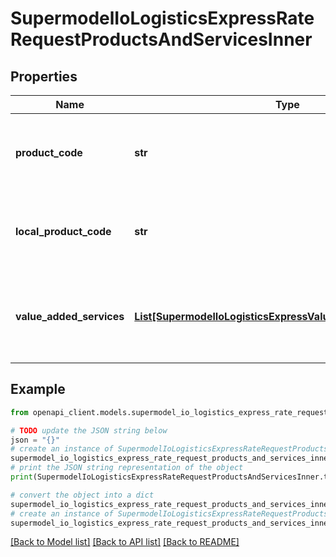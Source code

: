 # SupermodelIoLogisticsExpressRateRequestProductsAndServicesInner


## Properties

Name | Type | Description | Notes
------------ | ------------- | ------------- | -------------
**product_code** | **str** | Please enter DHL Express Global Product code | 
**local_product_code** | **str** | Please enter DHL Express Local Product code | [optional] 
**value_added_services** | [**List[SupermodelIoLogisticsExpressValueAddedServicesRates]**](SupermodelIoLogisticsExpressValueAddedServicesRates.md) | Please use if you wish to filter the response by value added services | [optional] 

## Example

```python
from openapi_client.models.supermodel_io_logistics_express_rate_request_products_and_services_inner import SupermodelIoLogisticsExpressRateRequestProductsAndServicesInner

# TODO update the JSON string below
json = "{}"
# create an instance of SupermodelIoLogisticsExpressRateRequestProductsAndServicesInner from a JSON string
supermodel_io_logistics_express_rate_request_products_and_services_inner_instance = SupermodelIoLogisticsExpressRateRequestProductsAndServicesInner.from_json(json)
# print the JSON string representation of the object
print(SupermodelIoLogisticsExpressRateRequestProductsAndServicesInner.to_json())

# convert the object into a dict
supermodel_io_logistics_express_rate_request_products_and_services_inner_dict = supermodel_io_logistics_express_rate_request_products_and_services_inner_instance.to_dict()
# create an instance of SupermodelIoLogisticsExpressRateRequestProductsAndServicesInner from a dict
supermodel_io_logistics_express_rate_request_products_and_services_inner_from_dict = SupermodelIoLogisticsExpressRateRequestProductsAndServicesInner.from_dict(supermodel_io_logistics_express_rate_request_products_and_services_inner_dict)
```
[[Back to Model list]](../README.md#documentation-for-models) [[Back to API list]](../README.md#documentation-for-api-endpoints) [[Back to README]](../README.md)


